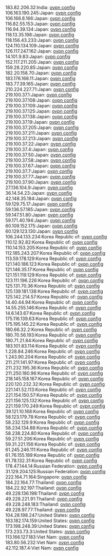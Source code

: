 183.82.206.32:India: [ovpn config](vpn/183_82_206_32.ovpn)  
106.163.190.245:Japan: [ovpn config](vpn/106_163_190_245.ovpn)  
106.166.8.166:Japan: [ovpn config](vpn/106_166_8_166.ovpn)  
116.82.55.153:Japan: [ovpn config](vpn/116_82_55_153.ovpn)  
116.94.39.134:Japan: [ovpn config](vpn/116_94_39_134.ovpn)  
118.13.35.198:Japan: [ovpn config](vpn/118_13_35_198.ovpn)  
118.156.43.233:Japan: [ovpn config](vpn/118_156_43_233.ovpn)  
124.110.134.109:Japan: [ovpn config](vpn/124_110_134_109.ovpn)  
126.117.247.162:Japan: [ovpn config](vpn/126_117_247_162.ovpn)  
14.101.9.83:Japan: [ovpn config](vpn/14_101_9_83.ovpn)  
152.117.211.205:Japan: [ovpn config](vpn/152_117_211_205.ovpn)  
159.28.220.85:Japan: [ovpn config](vpn/159_28_220_85.ovpn)  
182.20.158.70:Japan: [ovpn config](vpn/182_20_158_70.ovpn)  
183.176.168.11:Japan: [ovpn config](vpn/183_176_168_11.ovpn)  
183.77.39.165:Japan: [ovpn config](vpn/183_77_39_165.ovpn)  
210.224.227.71:Japan: [ovpn config](vpn/210_224_227_71.ovpn)  
219.100.37.1:Japan: [ovpn config](vpn/219_100_37_1.ovpn)  
219.100.37.108:Japan: [ovpn config](vpn/219_100_37_108.ovpn)  
219.100.37.109:Japan: [ovpn config](vpn/219_100_37_109.ovpn)  
219.100.37.125:Japan: [ovpn config](vpn/219_100_37_125.ovpn)  
219.100.37.138:Japan: [ovpn config](vpn/219_100_37_138.ovpn)  
219.100.37.19:Japan: [ovpn config](vpn/219_100_37_19.ovpn)  
219.100.37.205:Japan: [ovpn config](vpn/219_100_37_205.ovpn)  
219.100.37.211:Japan: [ovpn config](vpn/219_100_37_211.ovpn)  
219.100.37.213:Japan: [ovpn config](vpn/219_100_37_213.ovpn)  
219.100.37.22:Japan: [ovpn config](vpn/219_100_37_22.ovpn)  
219.100.37.4:Japan: [ovpn config](vpn/219_100_37_4.ovpn)  
219.100.37.50:Japan: [ovpn config](vpn/219_100_37_50.ovpn)  
219.100.37.58:Japan: [ovpn config](vpn/219_100_37_58.ovpn)  
219.100.37.67:Japan: [ovpn config](vpn/219_100_37_67.ovpn)  
219.100.37.7:Japan: [ovpn config](vpn/219_100_37_7.ovpn)  
219.100.37.77:Japan: [ovpn config](vpn/219_100_37_77.ovpn)  
219.100.37.90:Japan: [ovpn config](vpn/219_100_37_90.ovpn)  
27.136.104.9:Japan: [ovpn config](vpn/27_136_104_9.ovpn)  
36.14.54.23:Japan: [ovpn config](vpn/36_14_54_23.ovpn)  
42.148.35.184:Japan: [ovpn config](vpn/42_148_35_184.ovpn)  
59.129.75.17:Japan: [ovpn config](vpn/59_129_75_17.ovpn)  
59.136.57.185:Japan: [ovpn config](vpn/59_136_57_185.ovpn)  
59.147.51.80:Japan: [ovpn config](vpn/59_147_51_80.ovpn)  
59.171.40.194:Japan: [ovpn config](vpn/59_171_40_194.ovpn)  
60.109.152.175:Japan: [ovpn config](vpn/60_109_152_175.ovpn)  
60.129.123.130:Japan: [ovpn config](vpn/60_129_123_130.ovpn)  
106.244.133.234:Korea Republic of: [ovpn config](vpn/106_244_133_234.ovpn)  
110.12.92.82:Korea Republic of: [ovpn config](vpn/110_12_92_82.ovpn)  
110.14.153.205:Korea Republic of: [ovpn config](vpn/110_14_153_205.ovpn)  
112.185.243.207:Korea Republic of: [ovpn config](vpn/112_185_243_207.ovpn)  
113.59.178.129:Korea Republic of: [ovpn config](vpn/113_59_178_129.ovpn)  
121.140.186.123:Korea Republic of: [ovpn config](vpn/121_140_186_123.ovpn)  
121.146.35.17:Korea Republic of: [ovpn config](vpn/121_146_35_17.ovpn)  
121.151.119.129:Korea Republic of: [ovpn config](vpn/121_151_119_129.ovpn)  
123.111.196.226:Korea Republic of: [ovpn config](vpn/123_111_196_226.ovpn)  
125.131.70.36:Korea Republic of: [ovpn config](vpn/125_131_70_36.ovpn)  
125.139.181.138:Korea Republic of: [ovpn config](vpn/125_139_181_138.ovpn)  
125.142.214.57:Korea Republic of: [ovpn config](vpn/125_142_214_57.ovpn)  
14.40.44.94:Korea Republic of: [ovpn config](vpn/14_40_44_94.ovpn)  
14.55.255.146:Korea Republic of: [ovpn config](vpn/14_55_255_146.ovpn)  
14.6.143.67:Korea Republic of: [ovpn config](vpn/14_6_143_67.ovpn)  
175.116.139.63:Korea Republic of: [ovpn config](vpn/175_116_139_63.ovpn)  
175.195.145.22:Korea Republic of: [ovpn config](vpn/175_195_145_22.ovpn)  
180.66.32.2:Korea Republic of: [ovpn config](vpn/180_66_32_2.ovpn)  
180.70.56.193:Korea Republic of: [ovpn config](vpn/180_70_56_193.ovpn)  
180.71.21.84:Korea Republic of: [ovpn config](vpn/180_71_21_84.ovpn)  
183.101.83.114:Korea Republic of: [ovpn config](vpn/183_101_83_114.ovpn)  
1.228.84.246:Korea Republic of: [ovpn config](vpn/1_228_84_246.ovpn)  
1.243.90.204:Korea Republic of: [ovpn config](vpn/1_243_90_204.ovpn)  
211.211.141.97:Korea Republic of: [ovpn config](vpn/211_211_141_97.ovpn)  
211.232.195.36:Korea Republic of: [ovpn config](vpn/211_232_195_36.ovpn)  
211.250.180.96:Korea Republic of: [ovpn config](vpn/211_250_180_96.ovpn)  
218.145.158.167:Korea Republic of: [ovpn config](vpn/218_145_158_167.ovpn)  
220.120.232.32:Korea Republic of: [ovpn config](vpn/220_120_232_32.ovpn)  
221.141.52.113:Korea Republic of: [ovpn config](vpn/221_141_52_113.ovpn)  
221.154.150.57:Korea Republic of: [ovpn config](vpn/221_154_150_57.ovpn)  
221.156.125.132:Korea Republic of: [ovpn config](vpn/221_156_125_132.ovpn)  
221.159.170.249:Korea Republic of: [ovpn config](vpn/221_159_170_249.ovpn)  
39.121.10.168:Korea Republic of: [ovpn config](vpn/39_121_10_168.ovpn)  
58.123.179.78:Korea Republic of: [ovpn config](vpn/58_123_179_78.ovpn)  
58.232.129.9:Korea Republic of: [ovpn config](vpn/58_232_129_9.ovpn)  
58.234.134.88:Korea Republic of: [ovpn config](vpn/58_234_134_88.ovpn)  
58.238.224.80:Korea Republic of: [ovpn config](vpn/58_238_224_80.ovpn)  
59.27.51.206:Korea Republic of: [ovpn config](vpn/59_27_51_206.ovpn)  
59.31.221.156:Korea Republic of: [ovpn config](vpn/59_31_221_156.ovpn)  
61.245.246.111:Korea Republic of: [ovpn config](vpn/61_245_246_111.ovpn)  
61.76.155.189:Korea Republic of: [ovpn config](vpn/61_76_155_189.ovpn)  
61.78.132.31:Korea Republic of: [ovpn config](vpn/61_78_132_31.ovpn)  
178.47.144.14:Russian Federation: [ovpn config](vpn/178_47_144_14.ovpn)  
31.129.204.125:Russian Federation: [ovpn config](vpn/31_129_204_125.ovpn)  
222.164.71.164:Singapore: [ovpn config](vpn/222_164_71_164.ovpn)  
184.22.164.77:Thailand: [ovpn config](vpn/184_22_164_77.ovpn)  
184.22.92.197:Thailand: [ovpn config](vpn/184_22_92_197.ovpn)  
49.228.136.198:Thailand: [ovpn config](vpn/49_228_136_198.ovpn)  
49.228.221.91:Thailand: [ovpn config](vpn/49_228_221_91.ovpn)  
49.228.248.183:Thailand: [ovpn config](vpn/49_228_248_183.ovpn)  
49.228.97.77:Thailand: [ovpn config](vpn/49_228_97_77.ovpn)  
104.28.198.247:United States: [ovpn config](vpn/104_28_198_247.ovpn)  
163.182.174.159:United States: [ovpn config](vpn/163_182_174_159.ovpn)  
173.198.248.39:United States: [ovpn config](vpn/173_198_248_39.ovpn)  
173.233.73.3:United States: [ovpn config](vpn/173_233_73_3.ovpn)  
113.166.127.183:Viet Nam: [ovpn config](vpn/113_166_127_183.ovpn)  
183.80.56.232:Viet Nam: [ovpn config](vpn/183_80_56_232.ovpn)  
42.112.187.4:Viet Nam: [ovpn config](vpn/42_112_187_4.ovpn)  
